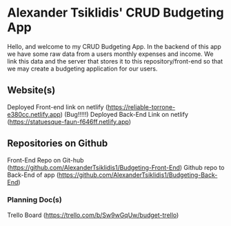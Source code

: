 # Alexander Tsiklidis' CRUD Budgeting App
Hello, and welcome to my CRUD Budgeting App. In the backend of this app we have some raw data from a users monthly expenses and income. We link this data and the server that stores it to this repository/front-end so that we may create a budgeting application for our users.

## Website(s)
Deployed Front-end link on netlify (https://reliable-torrone-e380cc.netlify.app)
(Bug!!!!!) Deployed Back-End Link on netlify (https://statuesque-faun-f646ff.netlify.app)

## Repositories on Github
Front-End Repo on Git-hub (https://github.com/AlexanderTsiklidis1/Budgeting-Front-End)
Github repo to Back-End of app (https://github.com/AlexanderTsiklidis1/Budgeting-Back-End)

### Planning Doc(s)

Trello Board (https://trello.com/b/Sw9wGqUw/budget-trello)